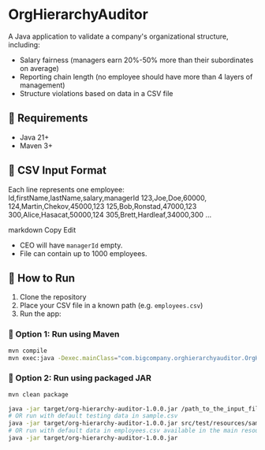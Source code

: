 # OrgHierarchyAuditor

A Java application to validate a company's organizational structure, including:

- Salary fairness (managers earn 20%-50% more than their subordinates on average)
- Reporting chain length (no employee should have more than 4 layers of management)
- Structure violations based on data in a CSV file

## 🔧 Requirements

- Java 21+
- Maven 3+

## 📂 CSV Input Format

Each line represents one employee:
Id,firstName,lastName,salary,managerId
123,Joe,Doe,60000,
124,Martin,Chekov,45000,123
125,Bob,Ronstad,47000,123
300,Alice,Hasacat,50000,124
305,Brett,Hardleaf,34000,300
...

markdown
Copy
Edit

- CEO will have `managerId` empty.
- File can contain up to 1000 employees.

## 🚀 How to Run

1. Clone the repository
2. Place your CSV file in a known path (e.g. `employees.csv`)
3. Run the app:

### 🧪 Option 1: Run using Maven
```bash
mvn compile
mvn exec:java -Dexec.mainClass="com.bigcompany.orghierarchyauditor.OrgHierarchyAuditorApplication" -Dexec.args="path_to_the_input_file/employees.csv"
```

### 🧪 Option 2: Run using packaged JAR
```bash
mvn clean package

java -jar target/org-hierarchy-auditor-1.0.0.jar /path_to_the_input_file/file_name.csv
# OR run with default testing data in sample.csv
java -jar target/org-hierarchy-auditor-1.0.0.jar src/test/resources/sample.csv
# OR run with default data in employees.csv available in the main resources path
java -jar target/org-hierarchy-auditor-1.0.0.jar
```
